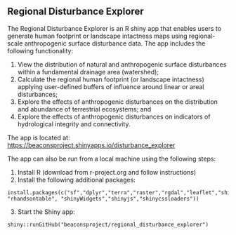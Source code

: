 ## Regional Disturbance Explorer

The Regional Disturbance Explorer is an R shiny app that enables users to generate human footprint or landscape intactness maps using regional-scale anthropogenic surface disturbance data. The app includes the following functionality:

  1. View the distribution of natural and anthropogenic surface disturbances within a fundamental drainage area (watershed);
  2. Calculate the regional human footprint (or landscape intactness) applying user-defined buffers of influence around linear or areal disturbances;
  3. Explore the effects of anthropogenic disturbances on the distribution and abundance of terrestrial ecosystems; and
  4. Explore the effects of anthropogenic disturbances on indicators of hydrological integrity and connectivity.

The app is located at: https://beaconsproject.shinyapps.io/disturbance_explorer

The app can also be run from a local machine using the following steps:

  1. Install R (download from r-project.org and follow instructions)
  2. Install the following additional packages:

    install.packages(c("sf","dplyr","terra","raster","rgdal","leaflet","shiny","shinydashboard", "rhandsontable", "shinyWidgets","shinyjs","shinycssloaders"))

  3. Start the Shiny app:

    shiny::runGitHub("beaconsproject/regional_disturbance_explorer")
